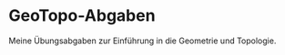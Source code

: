 GeoTopo-Abgaben
===============

Meine Übungsabgaben zur Einführung in die Geometrie und Topologie.
